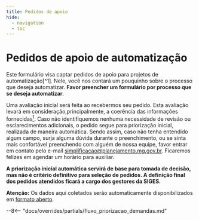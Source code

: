 ```yaml
---
title: Pedidos de apoio
hide:
  - navigation
  - toc
---
```


# Pedidos de apoio de automatização

Este formulário visa captar pedidos de apoio para projetos de automatização[^1].
Nele, você nos contará um pouquinho sobre o processo que deseja automatizar. **Favor preencher um formulário por processo que se deseja automatizar**.

Uma avaliação inicial será feita ao recebermos seu pedido.
Esta avaliação levará em consideração,principalmente, a coerência das informações fornecidas[^2].
Caso não identifiquemos nenhuma necessidade de revisão ou esclarecimentos adicionais, o pedido segue para priorização inicial, realizada de maneira automática.
Sendo assim, caso não tenha entendido algum campo, surja alguma dúvida durante o preenchimento, ou se sinta mais confortável preenchendo com alguém de nossa equipe, favor entrar em contato pelo e-mail [simplificacao@planejamento.mg.gov.br](mailto:simplificacao@planejamento.mg.gov.br).
Ficaremos felizes em agendar um horário para auxiliar.

**A priorização inicial automática servirá de base para tomada de decisão, mas não é critério definitivo para seleção de pedidos.
A definição final dos pedidos atendidos ficará a cargo dos gestores da SIGES.**

**Atenção:** Os dados aqui coletados serão automaticamente disponibilizados em [formato aberto](https://dados.mg.gov.br/dataset/automatiza-mg).

--8<-- "docs/overrides/partials/fluxo_priorizacao_demandas.md"

<iframe data-tally-src="https://tally.so/embed/mYW6Jv?alignLeft=1&hideTitle=1&transparentBackground=1&dynamicHeight=1" loading="lazy" width="100%" height="4068" frameborder="0" marginheight="0" marginwidth="0"></iframe><script>var d=document,w="https://tally.so/widgets/embed.js",v=function(){"undefined"!=typeof Tally?Tally.loadEmbeds():d.querySelectorAll("iframe[data-tally-src]:not([src])").forEach((function(e){e.src=e.dataset.tallySrc}))};if("undefined"!=typeof Tally)v();else if(d.querySelector('script[src="'+w+'"]')==null){var s=d.createElement("script");s.src=w,s.onload=v,s.onerror=v,d.body.appendChild(s);}</script>

--8<-- "docs/overrides/partials/prazo_definitivo_resposta_pedido_apoio.md"

[^2]: **Pedidos coerentes serão avaliados em menor tempo**, visto que não exigirão contato com o demandante para maiores exclarecimentos. Neste sentido, pedimos um cuidado especial com os campos "Quantas vezes o processo é executado na periodicidade informada?" (caso a resposta do campo "Qual a periodicidade com a qual o processo é realizado?" for diferente de "Único e/ou passivo"), "Quantos minutos são gastos para executar o processo uma vez?" e "Qual o montante estimado (R$) de aumento da arrecadação na periodicidade informada?" (caso a resposta do campo "O processo automatizado terá impacto na arrecadação do Estado na periodicidade informada?" for diferente de "Não").
